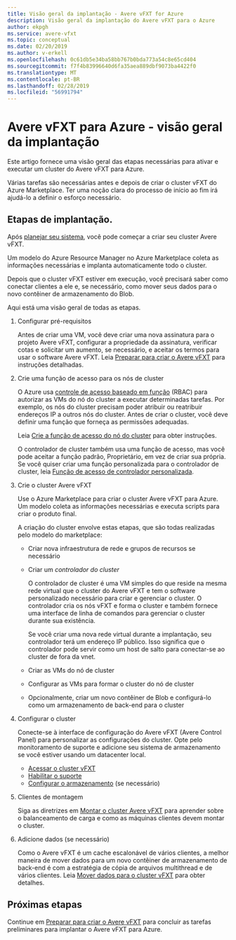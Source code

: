 ```yaml
---
title: Visão geral da implantação - Avere vFXT for Azure
description: Visão geral da implantação do Avere vFXT para o Azure
author: ekpgh
ms.service: avere-vfxt
ms.topic: conceptual
ms.date: 02/20/2019
ms.author: v-erkell
ms.openlocfilehash: 0c61db5e34ba58bb767b0bda773a54c8e65cd404
ms.sourcegitcommit: f7f4b83996640d6fa35aea889dbf9073ba4422f0
ms.translationtype: MT
ms.contentlocale: pt-BR
ms.lasthandoff: 02/28/2019
ms.locfileid: "56991794"
---
```

# <a name="avere-vfxt-for-azure---deployment-overview"></a>Avere vFXT para Azure - visão geral da implantação

Este artigo fornece uma visão geral das etapas necessárias para ativar e executar um cluster do Avere vFXT para Azure.

Várias tarefas são necessárias antes e depois de criar o cluster vFXT do Azure Marketplace. Ter uma noção clara do processo de início ao fim irá ajudá-lo a definir o esforço necessário. 

## <a name="deployment-steps"></a>Etapas de implantação.

Após [planejar seu sistema](avere-vfxt-deploy-plan.md), você pode começar a criar seu cluster Avere vFXT. 

Um modelo do Azure Resource Manager no Azure Marketplace coleta as informações necessárias e implanta automaticamente todo o cluster. 

Depois que o cluster vFXT estiver em execução, você precisará saber como conectar clientes a ele e, se necessário, como mover seus dados para o novo contêiner de armazenamento do Blob.  

Aqui está uma visão geral de todas as etapas.

1. Configurar pré-requisitos 

   Antes de criar uma VM, você deve criar uma nova assinatura para o projeto Avere vFXT, configurar a propriedade da assinatura, verificar cotas e solicitar um aumento, se necessário, e aceitar os termos para usar o software Avere vFXT. Leia [Preparar para criar o Avere vFXT](avere-vfxt-prereqs.md) para instruções detalhadas.

1. Crie uma função de acesso para os nós de cluster

   O Azure usa [controle de acesso baseado em função](../role-based-access-control/index.yml) (RBAC) para autorizar as VMs do nó do cluster a executar determinadas tarefas. Por exemplo, os nós do cluster precisam poder atribuir ou reatribuir endereços IP a outros nós do cluster. Antes de criar o cluster, você deve definir uma função que forneça as permissões adequadas.

   Leia [Crie a função de acesso do nó do cluster](avere-vfxt-prereqs.md#create-the-cluster-node-access-role) para obter instruções.

   O controlador de cluster também usa uma função de acesso, mas você pode aceitar a função padrão, Proprietário, em vez de criar sua própria. Se você quiser criar uma função personalizada para o controlador de cluster, leia [Função de acesso de controlador personalizada](avere-vfxt-controller-role.md). 

1. Crie o cluster Avere vFXT 

   Use o Azure Marketplace para criar o cluster Avere vFXT para Azure. Um modelo coleta as informações necessárias e executa scripts para criar o produto final.

   A criação do cluster envolve estas etapas, que são todas realizadas pelo modelo do marketplace: 

   * Criar nova infraestrutura de rede e grupos de recursos se necessário
   * Criar um *controlador do cluster*  

     O controlador de cluster é uma VM simples do que reside na mesma rede virtual que o cluster do Avere vFXT e tem o software personalizado necessário para criar e gerenciar o cluster. O controlador cria os nós vFXT e forma o cluster e também fornece uma interface de linha de comandos para gerenciar o cluster durante sua existência.

     Se você criar uma nova rede virtual durante a implantação, seu controlador terá um endereço IP público. Isso significa que o controlador pode servir como um host de salto para conectar-se ao cluster de fora da vnet.

   * Criar as VMs do nó de cluster

   * Configurar as VMs para formar o cluster do nó de cluster

   * Opcionalmente, criar um novo contêiner de Blob e configurá-lo como um armazenamento de back-end para o cluster

1. Configurar o cluster 

   Conecte-se à interface de configuração do Avere vFXT (Avere Control Panel) para personalizar as configurações do cluster. Opte pelo monitoramento de suporte e adicione seu sistema de armazenamento se você estiver usando um datacenter local.

   * [Acessar o cluster vFXT](avere-vfxt-cluster-gui.md)
   * [Habilitar o suporte](avere-vfxt-enable-support.md)
   * [Configurar o armazenamento](avere-vfxt-add-storage.md) (se necessário)

1. Clientes de montagem

   Siga as diretrizes em [Montar o cluster Avere vFXT](avere-vfxt-mount-clients.md) para aprender sobre o balanceamento de carga e como as máquinas clientes devem montar o cluster.

1. Adicione dados (se necessário)

   Como o Avere vFXT é um cache escalonável de vários clientes, a melhor maneira de mover dados para um novo contêiner de armazenamento de back-end é com a estratégia de cópia de arquivos multithread e de vários clientes. Leia [Mover dados para o cluster vFXT](avere-vfxt-data-ingest.md) para obter detalhes.

## <a name="next-steps"></a>Próximas etapas

Continue em [Preparar para criar o Avere vFXT](avere-vfxt-prereqs.md) para concluir as tarefas preliminares para implantar o Avere vFXT para Azure. 